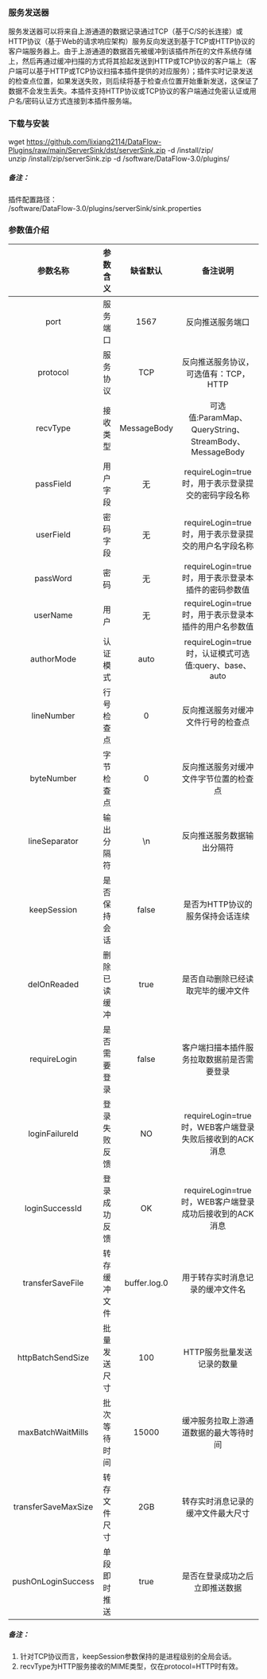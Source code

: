 ### 服务发送器  
服务发送器可以将来自上游通道的数据记录通过TCP（基于C/S的长连接）或HTTP协议（基于Web的请求响应架构）服务反向发送到基于TCP或HTTP协议的客户端服务器上。由于上游通道的数据首先被缓冲到该插件所在的文件系统存储上，然后再通过缓冲扫描的方式将其拾起发送到HTTP或TCP协议的客户端上（客户端可以基于HTTP或TCP协议扫描本插件提供的对应服务）；插件实时记录发送的检查点位置，如果发送失败，则后续将基于检查点位置开始重新发送，这保证了数据不会发生丢失。本插件支持HTTP协议或TCP协议的客户端通过免密认证或用户名/密码认证方式连接到本插件服务端。  
      

### 下载与安装  
wget https://github.com/lixiang2114/DataFlow-Plugins/raw/main/ServerSink/dst/serverSink.zip -d /install/zip/  
unzip  /install/zip/serverSink.zip -d /software/DataFlow-3.0/plugins/    

##### 备注：  
插件配置路径：  
 /software/DataFlow-3.0/plugins/serverSink/sink.properties  
      

### 参数值介绍  
|参数名称|参数含义|缺省默认|备注说明|
|:-----:|:-------:|:-------:|:-------:|
|port|服务端口|1567|反向推送服务端口|
|protocol|服务协议|TCP|反向推送服务协议，可选值有：TCP，HTTP|
|recvType|接收类型|MessageBody|可选值:ParamMap、QueryString、StreamBody、MessageBody|
|passField|用户字段|无|requireLogin=true时，用于表示登录提交的密码字段名称|
|userField|密码字段|无|requireLogin=true时，用于表示登录提交的用户名字段名称|
|passWord|密码|无|requireLogin=true时，用于表示登录本插件的密码参数值|
|userName|用户|无|requireLogin=true时，用于表示登录本插件的用户名参数值|
|authorMode|认证模式|auto|requireLogin=true时，认证模式可选值:query、base、auto|
|lineNumber|行号检查点|0|反向推送服务对缓冲文件行号的检查点|
|byteNumber|字节检查点|0|反向推送服务对缓冲文件字节位置的检查点|
|lineSeparator|输出分隔符|\n|反向推送服务数据输出分隔符|
|keepSession|是否保持会话|false|是否为HTTP协议的服务保持会话连续|
|delOnReaded|删除已读缓冲|true|是否自动删除已经读取完毕的缓冲文件|
|requireLogin|是否需要登录|false|客户端扫描本插件服务拉取数据前是否需要登录|
|loginFailureId|登录失败反馈|NO|requireLogin=true时，WEB客户端登录失败后接收到的ACK消息|
|loginSuccessId|登录成功反馈|OK|requireLogin=true时，WEB客户端登录成功后接收到的ACK消息|
|transferSaveFile|转存缓冲文件|buffer.log.0|用于转存实时消息记录的缓冲文件名|
|httpBatchSendSize|批量发送尺寸|100|HTTP服务批量发送记录的数量|
|maxBatchWaitMills|批次等待时间|15000|缓冲服务拉取上游通道数据的最大等待时间|
|transferSaveMaxSize|转存文件尺寸|2GB|转存实时消息记录的缓冲文件最大尺寸|
|pushOnLoginSuccess|单段即时推送|true|是否在登录成功之后立即推送数据|
##### 备注：  
1. 针对TCP协议而言，keepSession参数保持的是进程级别的全局会话。  
2. recvType为HTTP服务接收的MIME类型，仅在protocol=HTTP时有效。  